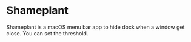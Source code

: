 # Shameplant
Shameplant is a macOS menu bar app to hide dock when a window get close. You can set the threshold. 
